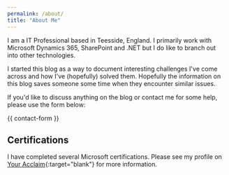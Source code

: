 ```yaml
---
permalink: /about/
title: "About Me"
---
```


I am a IT Professional based in Teesside, England. I primarily work with Microsoft Dynamics 365, SharePoint and .NET but I do like to branch out into other technologies.

I started this blog as a way to document interesting challenges I've come across and how I've (hopefully) solved them. Hopefully the information on this blog saves someone some time when they encounter similar issues.

If you'd like to discuss anything on the blog or contact me for some help, please use the form below:

{{ contact-form }}

## Certifications

I have completed several Microsoft certifications. Please see my profile on [Your Acclaim](https://www.youracclaim.com/users/jason-clair){:target="blank"} for more information.
